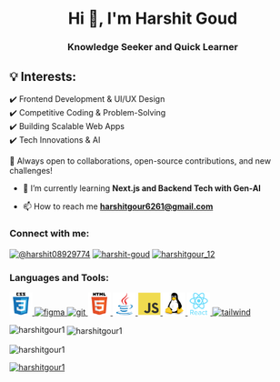 <h1 align="center">Hi 👋, I'm Harshit Goud</h1>
<h3 align="center">Knowledge Seeker and Quick Learner</h3>

## 💡 Interests:
✔️ Frontend Development & UI/UX Design <br>
✔️ Competitive Coding & Problem-Solving <br>
✔️ Building Scalable Web Apps <br>
✔️ Tech Innovations & AI <br>

🚀 Always open to collaborations, open-source contributions, and new challenges!

- 🌱 I’m currently learning **Next.js and Backend Tech with Gen-AI**

- 📫 How to reach me **harshitgour6261@gmail.com**

<h3 align="left">Connect with me:</h3>
<p align="left">
<a href="https://twitter.com/@harshit08929774" target="blank"><img align="center" src="https://raw.githubusercontent.com/rahuldkjain/github-profile-readme-generator/master/src/images/icons/Social/twitter.svg" alt="@harshit08929774" height="30" width="40" /></a>
<a href="https://linkedin.com/in/harshit-goud" target="blank"><img align="center" src="https://raw.githubusercontent.com/rahuldkjain/github-profile-readme-generator/master/src/images/icons/Social/linked-in-alt.svg" alt="harshit-goud" height="30" width="40" /></a>
<a href="https://instagram.com/harshitgour_12" target="blank"><img align="center" src="https://raw.githubusercontent.com/rahuldkjain/github-profile-readme-generator/master/src/images/icons/Social/instagram.svg" alt="harshitgour_12" height="30" width="40" /></a>
</p>

<h3 align="left">Languages and Tools:</h3>
<p align="left"> <a href="https://www.w3schools.com/css/" target="_blank" rel="noreferrer"> <img src="https://raw.githubusercontent.com/devicons/devicon/master/icons/css3/css3-original-wordmark.svg" alt="css3" width="40" height="40"/> </a> <a href="https://www.figma.com/" target="_blank" rel="noreferrer"> <img src="https://www.vectorlogo.zone/logos/figma/figma-icon.svg" alt="figma" width="40" height="40"/> </a> <a href="https://git-scm.com/" target="_blank" rel="noreferrer"> <img src="https://www.vectorlogo.zone/logos/git-scm/git-scm-icon.svg" alt="git" width="40" height="40"/> </a> <a href="https://www.w3.org/html/" target="_blank" rel="noreferrer"> <img src="https://raw.githubusercontent.com/devicons/devicon/master/icons/html5/html5-original-wordmark.svg" alt="html5" width="40" height="40"/> </a> <a href="https://www.java.com" target="_blank" rel="noreferrer"> <img src="https://raw.githubusercontent.com/devicons/devicon/master/icons/java/java-original.svg" alt="java" width="40" height="40"/> </a> <a href="https://developer.mozilla.org/en-US/docs/Web/JavaScript" target="_blank" rel="noreferrer"> <img src="https://raw.githubusercontent.com/devicons/devicon/master/icons/javascript/javascript-original.svg" alt="javascript" width="40" height="40"/> </a> <a href="https://www.linux.org/" target="_blank" rel="noreferrer"> <img src="https://raw.githubusercontent.com/devicons/devicon/master/icons/linux/linux-original.svg" alt="linux" width="40" height="40"/> </a> <a href="https://reactjs.org/" target="_blank" rel="noreferrer"> <img src="https://raw.githubusercontent.com/devicons/devicon/master/icons/react/react-original-wordmark.svg" alt="react" width="40" height="40"/> </a> <a href="https://tailwindcss.com/" target="_blank" rel="noreferrer"> <img src="https://www.vectorlogo.zone/logos/tailwindcss/tailwindcss-icon.svg" alt="tailwind" width="40" height="40"/> </a> </p>

<p><img align="left" src="https://github-readme-stats.vercel.app/api/top-langs?username=harshitgour1&show_icons=true&locale=en&layout=compact" alt="harshitgour1" /></p>

<p>&nbsp;<img align="center" src="https://github-readme-stats.vercel.app/api?username=harshitgour1&show_icons=true&locale=en" alt="harshitgour1" /></p>

<p><img align="center" src="https://github-readme-streak-stats.herokuapp.com/?user=harshitgour1&" alt="harshitgour1" /></p>

<p align="left"> <a href="https://github.com/ryo-ma/github-profile-trophy"><img src="https://github-profile-trophy.vercel.app/?username=harshitgour1&theme=radical&no-frame=false&no-bg=false&margin-w=4" alt="harshitgour1" /></a> </p>
